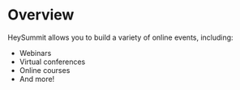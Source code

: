 # Overview

HeySummit allows you to build a variety of online events, including:

- Webinars
- Virtual conferences
- Online courses
- And more!
